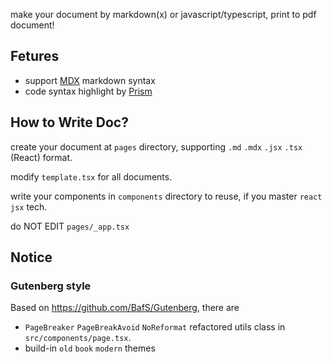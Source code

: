 make your document by markdown(x) or javascript/typescript, print to pdf document!

## Fetures

- support [MDX](https://mdxjs.com/) markdown syntax
- code syntax highlight by [Prism](https://prismjs.com/)

## How to Write Doc?

create your document at `pages` directory, supporting `.md` `.mdx` `.jsx` `.tsx` (React) format.

modify `template.tsx` for all documents.

write your components in `components` directory to reuse, if you master `react jsx` tech.

do NOT EDIT `pages/_app.tsx`

## Notice

### Gutenberg style

Based on <https://github.com/BafS/Gutenberg>, there are

- `PageBreaker` `PageBreakAvoid` `NoReformat` refactored utils class in `src/components/page.tsx`.
- build-in `old` `book` `modern` themes
